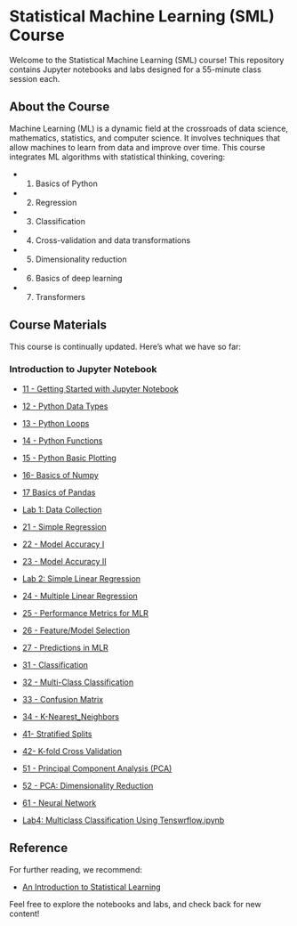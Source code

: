 # Statistical Machine Learning (SML) Course

Welcome to the Statistical Machine Learning (SML) course! This repository contains Jupyter notebooks and labs designed for a 55-minute class session each.

## About the Course

Machine Learning (ML) is a dynamic field at the crossroads of data science, mathematics, statistics, and computer science. It involves techniques that allow machines to learn from data and improve over time. This course integrates ML algorithms with statistical thinking, covering:

- 1. Basics of Python
- 2. Regression 
- 3. Classification
- 4. Cross-validation and data transformations
- 5. Dimensionality reduction
- 6. Basics of deep learning 
- 7. Transformers 


## Course Materials

This course is continually updated. Here’s what we have so far:

### Introduction to Jupyter Notebook

- [11 - Getting Started with Jupyter Notebook](https://colab.research.google.com/github/Soheilp86/Statistical-Machine-Learning/blob/main/11-Getting_Started_with_Jupyter_Notebook.ipynb)

- [12 - Python Data Types](https://colab.research.google.com/github/Soheilp86/Statistical-Machine-Learning/blob/main/12-Python_Data_Types.ipynb)

- [13 - Python Loops](https://colab.research.google.com/github/Soheilp86/Statistical-Machine-Learning/blob/main/13-Python_Loops.ipynb)

- [14 - Python Functions](https://colab.research.google.com/github/Soheilp86/Statistical-Machine-Learning/blob/main/14-Python_Functions.ipynb)

- [15 - Python Basic Plotting](https://colab.research.google.com/github/Soheilp86/Statistical-Machine-Learning/blob/main/15-Python_basic_Plotting.ipynb)

- [16- Basics of Numpy](https://colab.research.google.com/github/Soheilp86/Statistical-Machine-Learning/blob/main/16-Basic_Numpy.ipynb)

- [17 Basics of Pandas](https://colab.research.google.com/github/Soheilp86/Statistical-Machine-Learning/blob/main/17_Basic_Pandas.ipynb)

- [Lab 1: Data Collection](https://colab.research.google.com/github/Soheilp86/Statistical-Machine-Learning/blob/main/Lab1_Data_Collection.ipynb)

- [21 - Simple Regression](https://colab.research.google.com/github/Soheilp86/Statistical-Machine-Learning/blob/main/21-Simple_Regression.ipynb)

- [22 - Model Accuracy I](https://colab.research.google.com/github/Soheilp86/Statistical-Machine-Learning/blob/main/22-Model_Accuracy.ipynb)

- [23 - Model Accuracy II](https://colab.research.google.com/github/Soheilp86/Statistical-Machine-Learning/blob/main/23-Model_Accuracy_II.ipynb)
  
- [Lab 2: Simple Linear Regression](https://colab.research.google.com/github/Soheilp86/Statistical-Machine-Learning/blob/main/Lab2_SLR.ipynb)

- [24 - Multiple Linear Regression](https://colab.research.google.com/github/Soheilp86/Statistical-Machine-Learning/blob/main/24_MultipleLinearRegression_.ipynb)
  
- [25 - Performance Metrics for MLR](https://colab.research.google.com/github/Soheilp86/Statistical-Machine-Learning/blob/main/25-PerformanceMetricsInMultipleRegression.ipynb)

- [26 - Feature/Model Selection](https://colab.research.google.com/github/Soheilp86/Statistical-Machine-Learning/blob/main/26_Feature_Model_Selection.ipynb)

- [27 - Predictions in MLR](https://colab.research.google.com/github/Soheilp86/Statistical-Machine-Learning/blob/main/27-PredictionInMultiRegression.ipynb)

- [31 - Classification](https://colab.research.google.com/github/Soheilp86/Statistical-Machine-Learning/blob/main/31-Classification_Intro.ipynb)

- [32 - Multi-Class Classification](https://colab.research.google.com/github/Soheilp86/Statistical-Machine-Learning/blob/main/32-Multi-Class-Classification.ipynb)

- [33 - Confusion Matrix](https://colab.research.google.com/github/Soheilp86/Statistical-Machine-Learning/blob/main/33-Comfusion_Matrix.ipynb)

- [34 - K-Nearest_Neighbors](https://colab.research.google.com/github/Soheilp86/Statistical-Machine-Learning/blob/main/34-KNN.ipynb)

- [41- Stratified Splits](https://colab.research.google.com/github/Soheilp86/Statistical-Machine-Learning/blob/main/41_Stratified_Splits.ipynb)
  
- [42- K-fold Cross Validation](https://colab.research.google.com/github/Soheilp86/Statistical-Machine-Learning/blob/main/42_Cross_Validation.ipynb)

- [51 - Principal Component Analysis (PCA)](https://colab.research.google.com/github/Soheilp86/Statistical-Machine-Learning/blob/main/51_PCA.ipynb)

- [52 - PCA: Dimensionality Reduction](https://colab.research.google.com/github/Soheilp86/Statistical-Machine-Learning/blob/main/52_PCA_Dimension_Reduction-2.ipynb)


- [61 - Neural Network](https://colab.research.google.com/github/Soheilp86/Statistical-Machine-Learning/blob/main/61_Perceptrons.ipynb)

- [Lab4: Multiclass Classification Using Tenswrflow.ipynb](https://colab.research.google.com/github/Soheilp86/Statistical-Machine-Learning/blob/main/Lab4_Multiclass_classification_using_tenswrflow.ipynb)





## Reference

For further reading, we recommend:

- [An Introduction to Statistical Learning](https://www.statlearning.com)

Feel free to explore the notebooks and labs, and check back for new content!
